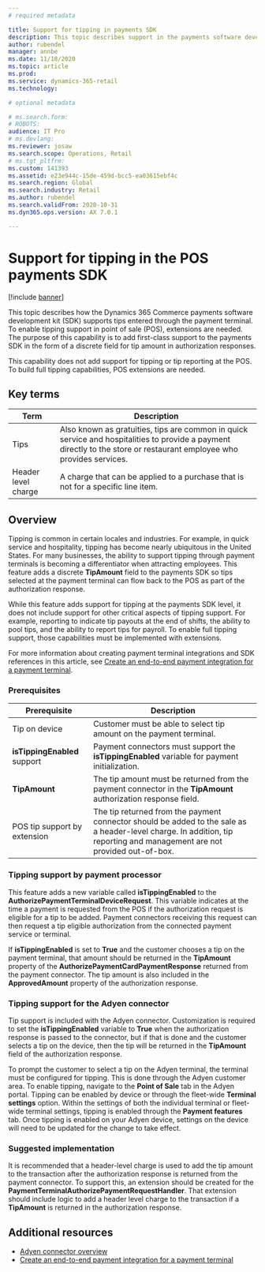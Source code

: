 ```yaml
---
# required metadata

title: Support for tipping in payments SDK
description: This topic describes support in the payments software development kit (SDK) for accepting tips on payment terminals.
author: rubendel
manager: annbe
ms.date: 11/18/2020
ms.topic: article
ms.prod: 
ms.service: dynamics-365-retail
ms.technology: 

# optional metadata

# ms.search.form: 
# ROBOTS: 
audience: IT Pro
# ms.devlang: 
ms.reviewer: josaw
ms.search.scope: Operations, Retail
# ms.tgt_pltfrm: 
ms.custom: 141393
ms.assetid: e23e944c-15de-459d-bcc5-ea03615ebf4c
ms.search.region: Global
ms.search.industry: Retail
ms.author: rubendel
ms.search.validFrom: 2020-10-31
ms.dyn365.ops.version: AX 7.0.1

---
```


# Support for tipping in the POS payments SDK

[!include [banner](../includes/banner.md)]

This topic describes how the Dynamics 365 Commerce payments software development kit (SDK) supports tips entered through the payment terminal. To enable tipping support in point of sale (POS), extensions are needed. The purpose of this capability is to add first-class support to the payments SDK in the form of a discrete field for tip amount in authorization responses. 

This capability does not add support for tipping or tip reporting at the POS. To build full tipping capabilities, POS extensions are needed. 

## Key terms

| Term | Description |
|---|---|
| Tips | Also known as gratuities, tips are common in quick service and hospitalities to provide a payment directly to the store or restaurant employee who provides services. |
| Header level charge | A charge that can be applied to a purchase that is not for a specific line item. |

## Overview

Tipping is common in certain locales and industries. For example, in quick service and hospitality, tipping has become nearly ubiquitous in the United States. For many businesses, the ability to support tipping through payment terminals is becoming a differentiator when attracting employees. This feature adds a discrete **TipAmount** field to the payments SDK so tips selected at the payment terminal can flow back to the POS as part of the authorization response. 

While this feature adds support for tipping at the payments SDK level, it does not include support for other critical aspects of tipping support. For example, reporting to indicate tip payouts at the end of shifts, the ability to pool tips, and the ability to report tips for payroll. To enable full tipping support, those capabilities must be implemented with extensions. 

For more information about creating payment terminal integrations and SDK references in this article, see [Create an end-to-end payment integration for a payment terminal](end-to-end-payment-extension.md).

### Prerequisites

| Prerequisite | Description |
|---|---|
| Tip on device | Customer must be able to select tip amount on the payment terminal. |
| **isTippingEnabled** support | Payment connectors must support the **isTippingEnabled** variable for payment initialization. |
| **TipAmount** | The tip amount must be returned from the payment connector in the **TipAmount** authorization response field. |
| POS tip support by extension | The tip returned from the payment connector should be added to the sale as a header-level charge. In addition, tip reporting and management are not provided out-of-box. |

### Tipping support by payment processor

This feature adds a new variable called **isTippingEnabled** to the **AuthorizePaymentTerminalDeviceRequest**. This variable indicates at the time a payment is requested from the POS if the authorization request is eligible for a tip to be added. Payment connectors receiving this request can then request a tip eligible authorization from the connected payment service or terminal. 

If **isTippingEnabled** is set to **True** and the customer chooses a tip on the payment terminal, that amount should be returned in the **TipAmount** property of the **AuthorizePaymentCardPaymentResponse** returned from the payment connector. The tip amount is also included in the **ApprovedAmount** property of the authorization response. 

### Tipping support for the Adyen connector

Tip support is included with the Adyen connector. Customization is required to set the **isTippingEnabled** variable to **True** when the authorization response is passed to the connector, but if that is done and the customer selects a tip on the device, then the tip will be returned in the **TipAmount** field of the authorization response.

To prompt the customer to select a tip on the Adyen terminal, the terminal must be configured for tipping. This is done through the Adyen customer area. To enable tipping, navigate to the **Point of Sale** tab in the Adyen portal. Tipping can be enabled by device or through the fleet-wide **Terminal settings** option. Within the settings of both the individual terminal or fleet-wide terminal settings, tipping is enabled through the **Payment features** tab. Once tipping is enabled on your Adyen device, settings on the device will need to be updated for the change to take effect. 

### Suggested implementation

It is recommended that a header-level charge is used to add the tip amount to the transaction after the authorization response is returned from the payment connector. To support this, an extension should be created for the **PaymentTerminalAuthorizePaymentRequestHandler**. That extension should include logic to add a header level charge to the transaction if a **TipAmount** is returned in the authorization response. 

## Additional resources

- [Adyen connector overview](adyen-connector?tabs=10-0-14.md)
- [Create an end-to-end payment integration for a payment terminal](end-to-end-payment-extension.md)



